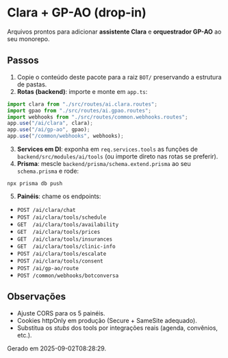 # Clara + GP-AO (drop-in)
Arquivos prontos para adicionar **assistente Clara** e **orquestrador GP-AO** ao seu monorepo.

## Passos
1. Copie o conteúdo deste pacote para a raiz `BOT/` preservando a estrutura de pastas.
2. **Rotas (backend)**: importe e monte em `app.ts`:
```ts
import clara from "./src/routes/ai.clara.routes";
import gpao from "./src/routes/ai.gpao.routes";
import webhooks from "./src/routes/common.webhooks.routes";
app.use("/ai/clara", clara);
app.use("/ai/gp-ao", gpao);
app.use("/common/webhooks", webhooks);
```
3. **Services em DI**: exponha em `req.services.tools` as funções de `backend/src/modules/ai/tools` (ou importe direto nas rotas se preferir).
4. **Prisma**: mescle `backend/prisma/schema.extend.prisma` ao seu `schema.prisma` e rode:
```
npx prisma db push
```
5. **Painéis**: chame os endpoints:
- `POST /ai/clara/chat`
- `POST /ai/clara/tools/schedule`
- `GET  /ai/clara/tools/availability`
- `GET  /ai/clara/tools/prices`
- `GET  /ai/clara/tools/insurances`
- `GET  /ai/clara/tools/clinic-info`
- `POST /ai/clara/tools/escalate`
- `POST /ai/clara/tools/consent`
- `POST /ai/gp-ao/route`
- `POST /common/webhooks/botconversa`

## Observações
- Ajuste CORS para os 5 painéis.
- Cookies httpOnly em produção (Secure + SameSite adequado).
- Substitua os *stubs* dos tools por integrações reais (agenda, convênios, etc.).

Gerado em 2025-09-02T08:28:29.
